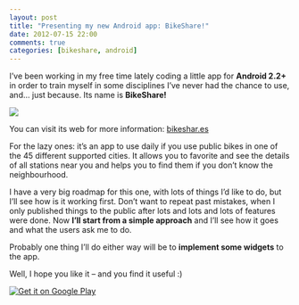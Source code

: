 ```yaml
---
layout: post
title: "Presenting my new Android app: BikeShare!"
date: 2012-07-15 22:00
comments: true
categories: [bikeshare, android]
---
```


I’ve been working in my free time lately coding a little app for 
**Android 2.2+**
 in order to train myself in some disciplines I’ve never had the chance to use, and… just because. Its name is 
**BikeShare!**

![](http://mrm.perry.es/uploads/admin/image/image/1/thumb_bikeshare_logo.png)

You can visit its web for more information: 
[bikeshar.es](http://bikeshar.es)

For the lazy ones: it’s an app to use daily if you use public bikes in one of the 45 different supported cities. It allows you to favorite and see the details of all stations near you and helps you to find them if you don’t know the neighbourhood.

I have a 
very big roadmap for this one, with lots of things I’d like to do, but I’ll see how is it working first. Don’t want to repeat past mistakes, when I only published things to the public after lots and lots and lots of features were done. Now 
**I’ll start from a simple approach**
 and I’ll see how it goes and what the users ask me to do.

Probably one thing I’ll do either way will be to 
**implement some widgets**
 to the app.

Well, I hope you like it – and you find it useful :)

[![Get it on Google Play](http://www.android.com/images/brand/get_it_on_play_logo_large.png)](http://play.google.com/store/apps/details?id=com.bikeshare)